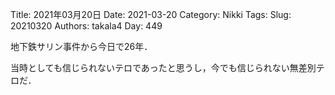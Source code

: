 ﻿Title: 2021年03月20日
Date: 2021-03-20
Category: Nikki
Tags: 
Slug: 20210320
Authors: takala4
Day: 449



地下鉄サリン事件から今日で26年．


当時としても信じられないテロであったと思うし，今でも信じられない無差別テロだ．


